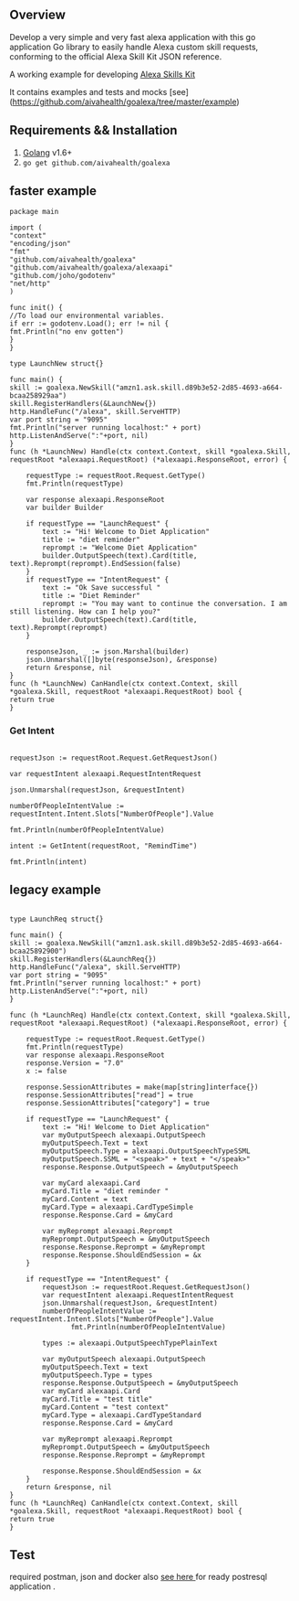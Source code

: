 ## Overview
Develop a very simple and very fast alexa application with this go application
Go library to easily handle Alexa custom skill requests, conforming to the official Alexa Skill Kit JSON reference.

A working example for developing [Alexa Skills Kit](http://developer.amazon.com/public/solutions/alexa/alexa-skills-kit)

It contains examples and tests and mocks  [see] (https://github.com/aivahealth/goalexa/tree/master/example)

## Requirements && Installation

1. [Golang](https://golang.org/) v1.6+
2. `go get github.com/aivahealth/goalexa`


## faster example 


```golang
package main

import (
"context"
"encoding/json"
"fmt"
"github.com/aivahealth/goalexa"
"github.com/aivahealth/goalexa/alexaapi"
"github.com/joho/godotenv"
"net/http"
)

func init() {
//To load our environmental variables.
if err := godotenv.Load(); err != nil {
fmt.Println("no env gotten")
}
}

type LaunchNew struct{}

func main() {
skill := goalexa.NewSkill("amzn1.ask.skill.d89b3e52-2d85-4693-a664-bcaa258929aa")
skill.RegisterHandlers(&LaunchNew{})
http.HandleFunc("/alexa", skill.ServeHTTP)
var port string = "9095"
fmt.Println("server running localhost:" + port)
http.ListenAndServe(":"+port, nil)
}
func (h *LaunchNew) Handle(ctx context.Context, skill *goalexa.Skill, requestRoot *alexaapi.RequestRoot) (*alexaapi.ResponseRoot, error) {

	requestType := requestRoot.Request.GetType()
	fmt.Println(requestType)

	var response alexaapi.ResponseRoot
	var builder Builder

	if requestType == "LaunchRequest" {
		text := "Hi! Welcome to Diet Application"
		title := "diet reminder"
		reprompt := "Welcome Diet Application"
		builder.OutputSpeech(text).Card(title, text).Reprompt(reprompt).EndSession(false)
	}
	if requestType == "IntentRequest" {
		text := "Ok Save successful "
		title := "Diet Reminder"
		reprompt := "You may want to continue the conversation. I am still listening. How can I help you?"
		builder.OutputSpeech(text).Card(title, text).Reprompt(reprompt)
	}

	responseJson, _ := json.Marshal(builder)
	json.Unmarshal([]byte(responseJson), &response)
	return &response, nil
}
func (h *LaunchNew) CanHandle(ctx context.Context, skill *goalexa.Skill, requestRoot *alexaapi.RequestRoot) bool {
return true
}
```


### Get Intent 

```golang

requestJson := requestRoot.Request.GetRequestJson()

var requestIntent alexaapi.RequestIntentRequest

json.Unmarshal(requestJson, &requestIntent)

numberOfPeopleIntentValue := requestIntent.Intent.Slots["NumberOfPeople"].Value

fmt.Println(numberOfPeopleIntentValue)

intent := GetIntent(requestRoot, "RemindTime")

fmt.Println(intent)

```


## legacy example

```golang

type LaunchReq struct{}

func main() {
skill := goalexa.NewSkill("amzn1.ask.skill.d89b3e52-2d85-4693-a664-bcaa25892900")
skill.RegisterHandlers(&LaunchReq{})
http.HandleFunc("/alexa", skill.ServeHTTP)
var port string = "9095"
fmt.Println("server running localhost:" + port)
http.ListenAndServe(":"+port, nil)
}

func (h *LaunchReq) Handle(ctx context.Context, skill *goalexa.Skill, requestRoot *alexaapi.RequestRoot) (*alexaapi.ResponseRoot, error) {

	requestType := requestRoot.Request.GetType()
	fmt.Println(requestType)
	var response alexaapi.ResponseRoot
	response.Version = "7.0"
	x := false

	response.SessionAttributes = make(map[string]interface{})
	response.SessionAttributes["read"] = true
	response.SessionAttributes["category"] = true

	if requestType == "LaunchRequest" {
		text := "Hi! Welcome to Diet Application"
		var myOutputSpeech alexaapi.OutputSpeech
		myOutputSpeech.Text = text
		myOutputSpeech.Type = alexaapi.OutputSpeechTypeSSML
		myOutputSpeech.SSML = "<speak>" + text + "</speak>"
		response.Response.OutputSpeech = &myOutputSpeech

		var myCard alexaapi.Card
		myCard.Title = "diet reminder "
		myCard.Content = text
		myCard.Type = alexaapi.CardTypeSimple
		response.Response.Card = &myCard

		var myReprompt alexaapi.Reprompt
		myReprompt.OutputSpeech = &myOutputSpeech
		response.Response.Reprompt = &myReprompt
		response.Response.ShouldEndSession = &x
	}

	if requestType == "IntentRequest" {
		requestJson := requestRoot.Request.GetRequestJson()
		var requestIntent alexaapi.RequestIntentRequest
		json.Unmarshal(requestJson, &requestIntent)
		numberOfPeopleIntentValue := requestIntent.Intent.Slots["NumberOfPeople"].Value
               fmt.Println(numberOfPeopleIntentValue)

		types := alexaapi.OutputSpeechTypePlainText

		var myOutputSpeech alexaapi.OutputSpeech
		myOutputSpeech.Text = text
		myOutputSpeech.Type = types
		response.Response.OutputSpeech = &myOutputSpeech
		var myCard alexaapi.Card
		myCard.Title = "test title"
		myCard.Content = "test context"
		myCard.Type = alexaapi.CardTypeStandard
		response.Response.Card = &myCard

		var myReprompt alexaapi.Reprompt
		myReprompt.OutputSpeech = &myOutputSpeech
		response.Response.Reprompt = &myReprompt

		response.Response.ShouldEndSession = &x
	}
	return &response, nil
}
func (h *LaunchReq) CanHandle(ctx context.Context, skill *goalexa.Skill, requestRoot *alexaapi.RequestRoot) bool {
return true
}
```
## Test

required postman, json and docker also [see here ](https://github.com/aivahealth/goalexa/tree/master/example/tools) for ready postresql application
.